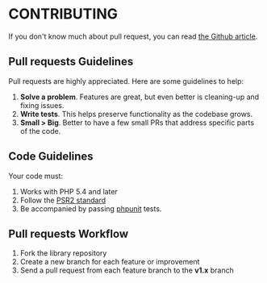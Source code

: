 CONTRIBUTING
==========

If you don't know much about pull request, you can read [the Github article](https://help.github.com/articles/using-pull-requests).



Pull requests Guidelines
----------

Pull requests are highly appreciated. Here are some guidelines to help:

1. **Solve a problem**. Features are great, but even better is cleaning-up and fixing issues.
2. **Write tests**. This helps preserve functionality as the codebase grows.
3. **Small > Big**. Better to have a few small PRs that address specific parts of the code.



Code Guidelines
----------

Your code must:

1. Works with PHP 5.4 and later
2. Follow the [PSR2 standard](https://github.com/php-fig/fig-standards/blob/master/accepted/PSR-2-coding-style-guide.md)
3. Be accompanied by passing [phpunit](https://github.com/sebastianbergmann/phpunit/) tests.



Pull requests Workflow
----------

1. Fork the library repository
2. Create a new branch for each feature or improvement
3. Send a pull request from each feature branch to the **v1.x** branch